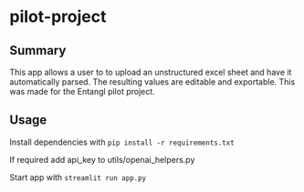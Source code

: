 # pilot-project

## Summary
This app allows a user to to upload an unstructured excel sheet and have it automatically parsed. The resulting values are editable and exportable. This was made for the Entangl pilot project.

## Usage
Install dependencies with
```pip install -r requirements.txt```

If required add api_key to utils/openai_helpers.py

Start app with ```streamlit run app.py```